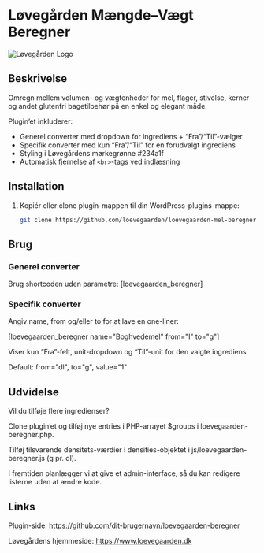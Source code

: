 # Løvegården Mængde–Vægt Beregner

![Løvegården Logo](https://www.loevegaarden.dk/wp-content/uploads/2025/07/loevegaarden-logo-120.png)

## Beskrivelse

Omregn mellem volumen- og vægtenheder for mel, flager, stivelse, kerner og andet glutenfri bagetilbehør på en enkel og elegant måde.

Plugin’et inkluderer:

- Generel converter med dropdown for ingrediens + “Fra”/“Til”-vælger  
- Specifik converter med kun “Fra”/“Til” for en forudvalgt ingrediens  
- Styling i Løvegårdens mørkegrønne #234a1f  
- Automatisk fjernelse af `<br>`-tags ved indlæsning  

## Installation

1. Kopiér eller clone plugin-mappen til din WordPress-plugins-mappe:
   ```bash
   git clone https://github.com/loevegaarden/loevegaarden-mel-beregner.git


## Brug
### Generel converter
Brug shortcoden uden parametre:
[loevegaarden_beregner]

### Specifik converter
Angiv name, from og/eller to for at lave en one-liner:

[loevegaarden_beregner name="Boghvedemel" from="l" to="g"]

Viser kun “Fra”-felt, unit-dropdown og “Til”-unit for den valgte ingrediens

Default: from="dl", to="g", value="1"


## Udvidelse
Vil du tilføje flere ingredienser?

Clone plugin’et og tilføj nye entries i PHP-arrayet $groups i loevegaarden-beregner.php.

Tilføj tilsvarende densitets-værdier i densities-objektet i js/loevegaarden-beregner.js (g pr. dl).

I fremtiden planlægger vi at give et admin-interface, så du kan redigere listerne uden at ændre kode.


## Links
Plugin-side: https://github.com/dit-brugernavn/loevegaarden-beregner

Løvegårdens hjemmeside: https://www.loevegaarden.dk